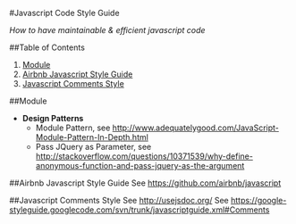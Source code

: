 #Javascript Code Style Guide

 *How to have maintainable & efficient javascript code*
 
##Table of Contents
  1. [Module](#Module)
  2. [Airbnb Javascript Style Guide](#Airbnb-Javascript-Style-Guide)
  3. [Javascript Comments Style](#Javascript-Comments-Style)
  
  
##Module
  - **Design Patterns**
    + Module Pattern, see http://www.adequatelygood.com/JavaScript-Module-Pattern-In-Depth.html
    + Pass JQuery as Parameter, see http://stackoverflow.com/questions/10371539/why-define-anonymous-function-and-pass-jquery-as-the-argument

##Airbnb Javascript Style Guide
See https://github.com/airbnb/javascript

##Javascript Comments Style
See http://usejsdoc.org/ 
See https://google-styleguide.googlecode.com/svn/trunk/javascriptguide.xml#Comments
